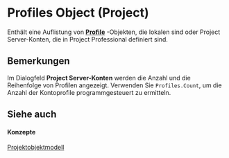 
# Profiles Object (Project)

Enthält eine Auflistung von  **[Profile](92ae9d1a-ea4d-1814-1655-f0798f4b18d0.md)** -Objekten, die lokalen sind oder Project Server-Konten, die in Project Professional definiert sind.


## Bemerkungen

Im Dialogfeld  **Project Server-Konten** werden die Anzahl und die Reihenfolge von Profilen angezeigt. Verwenden Sie `Profiles.Count`, um die Anzahl der Kontoprofile programmgesteuert zu ermitteln.


## Siehe auch


#### Konzepte


[Projektobjektmodell](900b167b-88ec-ea88-15b7-27bb90c22ac6.md)